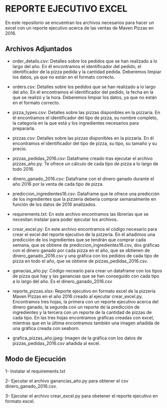 # REPORTE EJECUTIVO EXCEL

En este repositorio se encuentran los archivos necesarios para hacer un excel con un reporte ejecutivo acerca de las ventas de Maven Pizzas en 2016.

## Archivos Adjuntados

- order_details.csv: Detalles sobre los pedidos que se han realizado a lo largo del año. En él encontramos el identificador del pedido, el identificador de la pizza pedida y la cantidad pedida. Deberemos limpiar los datos, ya que no están en el formato correcto.

- orders.csv: Detalles sobre los pedidos que se han realizado a lo largo del año. En él encontramos el identificador del pedido, la fecha en la que se realizó y la hora. Deberemos limpiar los datos, ya que no están en el formato correcto.

- pizza_types.csv: Detalles sobre las pizzas disponibles en la pizzaría. En él encontramos el identificador del tipo de pizza, su nombre completo, la categoría en la que está y los ingredientes necesarios para prepararla.

- pizzas.csv: Detalles sobre las pizzas disponibles en la pizzaría. En él encontramos el identificador del tipo de pizza, su tipo, su tamaño y su precio.

- pizzas_pedidas_2016.csv: Dataframe creado tras ejecutar el archivo pizzas_año.py. Te ofrece un cálculo de cada tipo de pizza a lo largo de todo 2016.

- dinero_ganado_2016.csv: Dataframe con el dinero ganado durante el año 2016 por la venta de cada tipo de pizza.

- prediccion_ingredientes16.csv: Dataframe que te ofrece una predicción de los ingredientes que la pizzería debería comprar semanalmente en función de los datos de 2016 analizados.

- requirements.txt: En este archivo encontramos las librerías que se necesitan instalar para poder ejecutar los archivos.

- crear_excel.py: En este archivo encontramos el código necesario para crear el excel del reporte ejecutivo de la pizzería. En él añadimos una predicción de los ingredientes que se tendrán que comprar cada semana, que se obtiene de prediccion_ingredientes16.csv, dos gráficas con el dinero ganado por cada pizza en el año, que se obtienen de dinero_ganado_2016.csv y una gráfica con los pedidos de cada tipo de pizza en todo el año, que se obtiene de pizzas_pedidas_2016.csv.

- ganacias_año.py: Código neceario para crear un dataframe con los tipos de pizza que hay y las ganancias que se han conseguido con cada tipo a lo largo del año. Es el dinero_ganado_2016.csv

- reporte_pizzas.xlsx: Reporte ejecutivo en formato excel de la pizzería Maven Pizzas en el año 2016 creado al ejecutar crear_excel.py. Encontramos tres hojas, la primera con un reporte ejecutivo acerca del dinero ganado, la segunda con un reporte de la predicción de ingredientes y la tercera con un reporte de la cantidad de pizzas de cada tipo. En las tres hojas encontramos gráficas creadas con excel, mientras que en la última encontramos también una imagen añadida de una gráfica creada con seaborn.

- grafica_pizzas_año.jpeg: Imagen de la gráfica con los datos de pizzas_pedidas_2016.csv añadida al excel.


## Modo de Ejecución

1- Instalar el requirements.txt

2- Ejecutar el archivo ganancias_año.py para obtener el csv dinero_ganado_2016.csv.

3- Ejecutar el archivo crear_excel.py para obetener el reporte ejecutivo en formato excel.